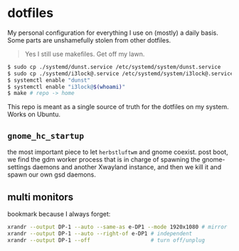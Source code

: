 # dotfiles

My personal configuration for everything I use on
(mostly) a daily basis. Some parts are unshamefully
stolen from other dotfiles.

> Yes I still use makefiles. Get off my lawn.

```sh
$ sudo cp ./systemd/dunst.service /etc/systemd/system/dunst.service
$ sudo cp ./systemd/i3lock@.service /etc/systemd/system/i3lock@.service
$ systemctl enable "dunst"
$ systemctl enable "i3lock@$(whoami)"
$ make # repo -> home
```

This repo is meant as a single source of truth for the
dotfiles on my system. Works on Ubuntu.

## `gnome_hc_startup`

the most important piece to let `herbstluftwm` and gnome coexist.
post boot, we find the gdm worker process that is in charge of
spawning the gnome-settings daemons and another Xwayland instance,
and then we kill it and spawn our own gsd daemons.

## multi monitors

bookmark because I always forget:

```sh
xrandr --output DP-1 --auto --same-as e-DP1 --mode 1920x1080 # mirror
xrandr --output DP-1 --auto --right-of e-DP1 # independent
xrandr --output DP-1 --off                   # turn off/unplug
```
